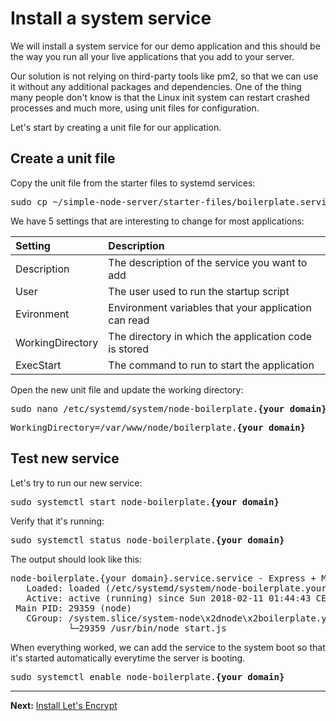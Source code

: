 # Install a system service

We will install a system service for our demo application and this should be the way you run all your live applications that you add to your server.

Our solution is not relying on third-party tools like pm2, so that we can use it without any additional packages and dependencies. One of the thing many people don't know is that the Linux init system can restart crashed processes and much more, using unit files for configuration.

Let's start by creating a unit file for our application.

## Create a unit file

Copy the unit file from the starter files to systemd services:  
<pre>
sudo cp ~/simple-node-server/starter-files/boilerplate.service /etc/systemd/system/node-boilerplate.<b>{your domain}</b>.service
</pre>

We have 5 settings that are interesting to change for most applications:  

|Setting|Description|
|:------|:----------|
|Description|The description of the service you want to add|
|User|The user used to run the startup script|
|Evironment|Environment variables that your application can read|
|WorkingDirectory|The directory in which the application code is stored|
|ExecStart|The command to run to start the application|

Open the new unit file and update the working directory:  
<pre>
sudo nano /etc/systemd/system/node-boilerplate.<b>{your domain}</b>.service
</pre>
<pre>
WorkingDirectory=/var/www/node/boilerplate.<b>{your domain}</b>
</pre>

## Test new service

Let's try to run our new service:  
<pre>
sudo systemctl start node-boilerplate.<b>{your domain}</b>
</pre>

Verify that it's running:  
<pre>
sudo systemctl status node-boilerplate.<b>{your domain}</b>
</pre>

The output should look like this:  
<pre>
node-boilerplate.{your domain}.service.service - Express + Mongo Boilerplate
   Loaded: loaded (/etc/systemd/system/node-boilerplate.your-domain.com.service; disabled; vendor preset: enabled)
   Active: active (running) since Sun 2018-02-11 01:44:43 CET; 3min 48s ago
 Main PID: 29359 (node)
   CGroup: /system.slice/system-node\x2dnode\x2boilerplate.your\x2domain.com.slice/node-boilerplate.your-domain.com.service.service
           └─29359 /usr/bin/node start.js
</pre>

When everything worked, we can add the service to the system boot so that it's started automatically everytime the server is booting.

<pre>
sudo systemctl enable node-boilerplate.<b>{your domain}</b>
</pre>

---
__Next:__ [Install Let's Encrypt](./install-lets-encrypt.md)